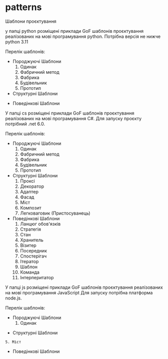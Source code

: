 # patterns
Шаблони проєктування

у папці python розміщені приклади GoF шаблонів проєктування реалізованих на мові програмування python. Потрібна версія не нижче python 3.11

Перелік шаблонів:
- Породжуючі Шаблони
    1. Одинак
    2. Фабричний метод
    3. Фабрика
    4. Будівельник
    5. Прототип 
- Структурні Шаблони
<!--  1. Проксі
    2. Декоратор
    3. Адаптер
    4. Фасад -->
<!--    5. Міст
    6. Композит
    7. Легковаговик (Пристосуванець)
    -->
- Поведінкові Шаблони
 <!--    1. Ланцюг обов'язків 
    1. Стратегія
    2. Стан
    3. Хранитель
    4. Візитер
    5. Посередник
    6. Спостерігач
    7. Ітератор
    8. Шаблон
    9.  Команда
    10. Інтерпертатор -->

У папці cs розміщені приклади GoF шаблонів проєктування реалізованих на мові програмування C#. Для запуску проєкту потрібний .net 6.0. 


Перелік шаблонів:
- Породжуючі Шаблони
    1. Одинак
    2. Фабричний метод
    3. Фабрика
    4. Будівельник
    5. Прототип
- Структурні Шаблони
    1. Проксі
    2. Декоратор
    3. Адаптер
    4. Фасад
    5. Міст
    6. Композит
    7. Легковаговик (Пристосуванець)
- Поведінкові Шаблони
    1. Ланцюг обов'язків 
    2. Стратегія
    3. Стан
    4. Хранитель
    5. Візитер
    6. Посередник
    7. Спостерігач
    8. Ітератор
    9. Шаблон
    10. Команда
    11. Інтерперитатор

У папці js розміщені приклади GoF шаблонів проєктування реалізованих на мові програмування JavaScript  Для запуску потрібна платформа node.js. 

Перелік шаблонів:
 - Породжуючі Шаблони
    1. Одинак
<!--     2. Фабричний метод
    3. Фабрика
    4. Будівельник
    5. Прототип -->
- Структурні Шаблони
<!--  1. Проксі
    2. Декоратор
    3. Адаптер
    4. Фасад -->
    5. Міст
<!-- 6. Композит
    7. Легковаговик (Пристосуванець)
    -->
- Поведінкові Шаблони
 <!--    1. Ланцюг обов'язків 
    2. Стратегія
    3. Стан
    4. Хранитель
    5. Візитер
    6. Посередник
    7. Спостерігач
    8. Ітератор
    9. Шаблон
    10. Команда
    11. Інтерпертатор -->